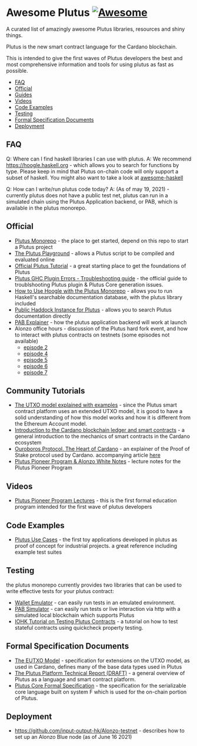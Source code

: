 
# Awesome Plutus [![Awesome](https://awesome.re/badge.svg)](https://awesome.re)

A curated list of amazingly awesome Plutus libraries, resources and shiny things.

Plutus is the new smart contract language for the Cardano blockchain.

This is intended to give the first waves of Plutus developers the best and most comprehensive information and tools for using plutus as fast as possible.

- [FAQ](#faq)
- [Official](#official)
- [Guides](#guides)
- [Videos](#videos)
- [Code Examples](#code-examples)
- [Testing](#testing)
- [Formal Specification Documents](#formal-specification-documents)
- [Deployment](#deployment)

## FAQ

Q: Where can I find haskell libraries I can use with plutus.
A: We recommend https://hoogle.haskell.org - which allows you to search for functions by type.
   Please keep in mind that Plutus on-chain code will only support a subset of haskell.
   You might also want to take a look at [awesome-haskell](https://github.com/krispo/awesome-haskell#readme)

Q: How can I write/run plutus code today?
A: (As of may 19, 2021) - currently plutus does not have a public test net, plutus can run in a simulated chain using the Plutus Application backend, or PAB, which is available in the plutus monorepo.


## Official
- [Plutus Monorepo](https://github.com/input-output-hk/plutus) - the place to get started, depend on this repo to start a Plutus project
- [The Plutus Playground](https://playground.plutus.iohkdev.io)  - allows a Plutus script to be compiled and evaluated online
- [Official Plutus Tutorial](https://playground.plutus.iohkdev.io/tutorial/index.html) - a great starting place to get the foundations of Plutus
- [Plutus GHC Plugin Errors - Troubleshooting guide](https://alpha.marlowe.iohkdev.io/doc/plutus/troubleshooting.html) - the official guide to troublshooting Plutus plugin & Plutus Core generation issues.
- [How to Use Hoogle with the Plutus Monorepo](https://gist.github.com/t1lde/5649d86c97367f95bb026c23511249d5) - allows you to run Haskell's searchable documentation database, with the plutus library included
- [Public Haddock Instance for Plutus](https://staging.plutus.iohkdev.io/doc/haddock/index.html) - allows you to search Plutus documentation directly
- [PAB Explainer](https://github.com/input-output-hk/Alonzo-testnet/blob/main/explainers/PAB-explainer.md) - how the plutus application backend will work at launch
- Alonzo office hours - discussion of the Plutus hard fork event, and how to interact with plutus contracts on testnets (some episodes not available)
  * [episode 2](https://www.youtube.com/watch?v=OwdOS3v4nBU)
  * [episode 4](https://youtu.be/8RwerN9VKJQ)
  * [episode 5](https://youtu.be/qg1zZHgt5xA)
  * [episode 6](https://youtu.be/c4WjMRP0Hv4)
  * [episode 7](https://www.youtube.com/watch?v=WC7zYIfkHBc)
## Community Tutorials

- [The UTXO model explained with examples](https://bikemonkey.tech/the-utxo-model-explained-with-examples/) - since the Plutus smart contract platform uses an extended UTXO model, it is good to have a solid understanding of how this model works and how it is different from the Ethereum Account model.
- [Introduction to the Cardano blockchain ledger and smart contracts](https://apfelmus.nfshost.com/articles/cardano-ledger-intro.html) - a general introduction to the mechanics of smart contracts in the Cardano ecosystem
- [Ouroboros Protocol. The Heart of Cardano](https://discord.com/channels/826816523368005654/834340602400473089) - an explainer of the Proof of Stake protocol used by Cardano. accompanying article [here](https://medium.com/@carloslopezdelara/whats-ouroboros-the-cardano-proof-of-stake-protocol-ad4b958e152e)
- [Plutus Pioneer Program & Alonzo White Notes](https://plutus-pioneer-program.readthedocs.io/en/latest/index.html) - lecture notes for the Plutus Pioneer Program

## Videos
- [Plutus Pioneer Program Lectures](https://github.com/input-output-hk/plutus-pioneer-program) - this is the first formal education program intended for the first wave of plutus developers


## Code Examples
- [Plutus Use Cases](https://github.com/input-output-hk/plutus/tree/master/plutus-use-cases) - the first toy applications developed in plutus as proof of concept for industrial projects. a great reference including example test suites

## Testing
 the plutus monorepo currently provides two libraries that can be used to write effective tests for your plutus contract:
 
- [Wallet Emulator](https://github.com/input-output-hk/plutus/tree/master/plutus-contract/src/Wallet/Emulator) - can easily run tests in an emulated environment.
- [PAB Simulator](https://github.com/input-output-hk/plutus/blob/master/plutus-pab/src/Plutus/PAB/Simulator.hs) - can easily run tests or live interaction via http with a simulated local blockchain which supports Plutus
- [IOHK Tutorial on Testing Plutus Contracts](https://docs.cardano.org/projects/plutus/en/latest/plutus/tutorials/contract-testing.html?highlight=slots) - a tutorial on how to test stateful contracts using quickcheck property testing.

## Formal Specification Documents
- [The EUTXO Model](https://api.zotero.org/groups/478201/items/T24L95MI/file/view?key=Qcjdk4erSuUZ8jvAah59Asef) - specification for extensions on the UTXO model, as used in Cardano, defines many of the base data types used in Plutus
- [The Plutus Platform Technical Report (DRAFT)](https://hydra.iohk.io/build/5735420/download/1/plutus.pdf) - a general overview of Plutus as a language and smart contract platform.
- [Plutus Core Formal Specification](https://hydra.iohk.io/build/5988492/download/1/plutus-core-specification.pdf) - the specification for the serializable core language built on system F which is used for the on-chain portion of Plutus.

## Deployment
- https://github.com/input-output-hk/Alonzo-testnet - describes how to set up an Alonzo Blue node (as of June 16 2021)
